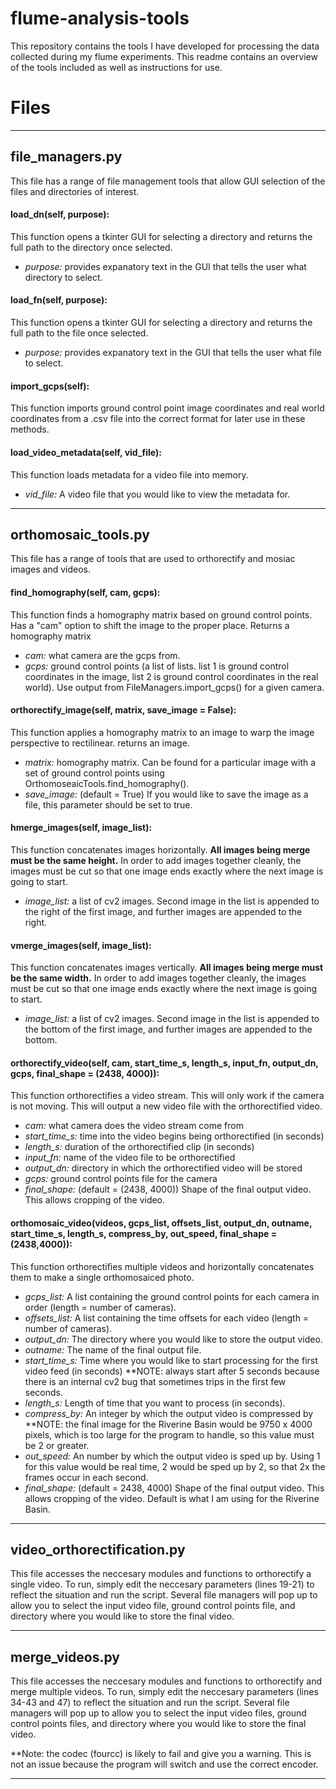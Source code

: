 # flume-analysis-tools
This repository contains the tools I have developed for processing the data collected during my flume experiments. This readme contains an overview of the tools included as well as instructions for use. 

# Files
-----------------------------------------------------------------------------------------
## file_managers.py 
This file has a range of file management tools that allow GUI selection of the files and directories of interest.

#### load_dn(self, purpose): 

This function opens a tkinter GUI for selecting a directory and returns the full path to the directory once selected.
- *purpose:*  provides expanatory text in the GUI that tells the user what directory to select.

#### load_fn(self, purpose): 

This function opens a tkinter GUI for selecting a directory and returns the full path to the file once selected.
- *purpose:*  provides expanatory text in the GUI that tells the user what file to select.

#### import_gcps(self):
This function imports ground control point image coordinates and real world coordinates from a .csv file into the correct format for later use in these methods.

#### load_video_metadata(self, vid_file):
This function loads metadata for a video file into memory. 
- *vid_file:* A video file that you would like to view the metadata for.

--------------------------------------------------------------------------------------------
## orthomosaic_tools.py 
This file has a range of tools that are used to orthorectify and mosiac images and videos.

#### find_homography(self, cam, gcps): 
This function finds a homography matrix based on ground control points. Has a "cam" option to shift the image to the proper place. Returns a homography matrix
- *cam:*  what camera are the gcps from.
- *gcps:* ground control points (a list of lists. list 1 is ground control coordinates in the image, list 2 is ground control coordinates in the real world). Use output from FileManagers.import_gcps() for a given camera. 

#### orthorectify_image(self, matrix, save_image = False):
This function applies a homography matrix to an image to warp the image perspective to rectilinear. returns an image.
- *matrix:* homography matrix. Can be found for a particular image with a set of ground control points using OrthomoseaicTools.find_homography().
- *save_image:* (default = True) If you would like to save the image as a file, this parameter should be set to true.

#### hmerge_images(self, image_list):
This function concatenates images horizontally. **All images being merge must be the same height.** In order to add images together cleanly, the images must be cut so that one image ends exactly where the next image is going to start.
- *image_list:* a list of cv2 images. Second image in the list is appended to the right of the first image, and further images are appended to the right. 

#### vmerge_images(self, image_list):
This function concatenates images vertically. **All images being merge must be the same width.** In order to add images together cleanly, the images must be cut so that one image ends exactly where the next image is going to start. 
- *image_list:* a list of cv2 images. Second image in the list is appended to the bottom of the first image, and further images are appended to the bottom. 

#### orthorectify_video(self, cam, start_time_s, length_s, input_fn, output_dn, gcps, final_shape = (2438, 4000)):
This function orthorectifies a video stream. This will only work if the camera is not moving. This will output a new video file with the orthorectified video. 
- *cam:* what camera does the video stream come from
- *start_time_s:*  time into the video begins being orthorectified (in seconds)
- *length_s:* duration of the orthorectified clip (in seconds)
- *input_fn:* name of the video file to be orthorectified
- *output_dn:* directory in which the orthorectified video will be stored
- *gcps:* ground control points file for the camera
- *final_shape:* (default = (2438, 4000)) Shape of the final output video. This allows cropping of the video.

#### orthomosaic_video(videos, gcps_list, offsets_list, output_dn, outname, start_time_s, length_s, compress_by, out_speed, final_shape = (2438,4000)):
This function orthorectifies multiple videos and horizontally concatenates them to make a single orthomosaiced photo.
- *gcps_list:* A list containing the ground control points for each camera in order (length = number of cameras).
- *offsets_list:* A list containing the time offsets for each video (length = number of cameras).
- *output_dn:* The directory where you would like to store the output video.
- *outname:* The name of the final output file.
- *start_time_s:* Time where you would like to start processing for the first video feed (in seconds) **NOTE: always start after 5 seconds because there is an internal cv2 bug that sometimes trips in the first few seconds. 
- *length_s:* Length of time that you want to process (in seconds).
- *compress_by:* An integer by which the output video is compressed by **NOTE: the final image for the Riverine Basin would be 9750 x 4000 pixels, which is too large for the program to handle, so this value must be 2 or greater.
- *out_speed:* An number by which the output video is sped up by. Using 1 for this value would be real time, 2 would be sped up by 2, so that 2x the frames occur in each second. 
- *final_shape:* (default = 2438, 4000) Shape of the final output video. This allows cropping of the video. Default is what I am using for the Riverine Basin.

--------------------------------------------------------------------------------------------
## video_orthorectification.py
This file accesses the neccesary modules and functions to orthorectify a single video. To run, simply edit the neccesary parameters (lines 19-21) to reflect the situation and run the script. Several file managers will pop up to allow you to select the input video file, ground control points file, and directory where you would like to store the final video. 

--------------------------------------------------------------------------------------------
## merge_videos.py
This file accesses the neccesary modules and functions to orthorectify and merge multiple videos. To run, simply edit the neccesary parameters (lines 34-43 and 47) to reflect the situation and run the script. Several file managers will pop up to allow you to select the input video files, ground control points files, and directory where you would like to store the final video. 

**Note: the codec (fourcc) is likely to fail and give you a warning. This is not an issue because the program will switch and use the correct encoder. 

--------------------------------------------------------------------------------------------
